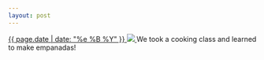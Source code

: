 ```yaml
---
layout: post
---
```


<p>
  <a href="/87">
    <time>{{ page.date | date: "%e %B %Y" }}</time>
    <img src="{{ site.assets_url }}/87.jpg">
  </a>
  We took a cooking class and learned to make empanadas!
</p>

